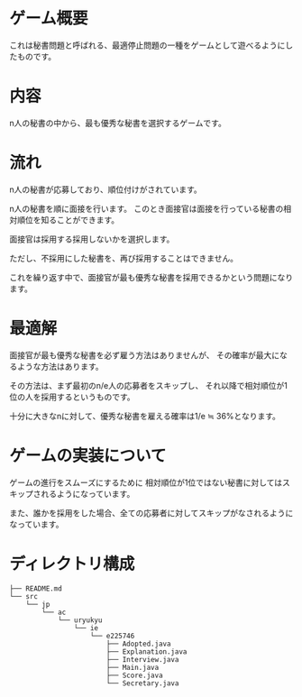 # ゲーム概要
これは秘書問題と呼ばれる、最適停止問題の一種をゲームとして遊べるようにしたものです。


# 内容
n人の秘書の中から、最も優秀な秘書を選択するゲームです。


# 流れ
n人の秘書が応募しており、順位付けがされています。

n人の秘書を順に面接を行います。
このとき面接官は面接を行っている秘書の相対順位を知ることができます。

面接官は採用する採用しないかを選択します。

ただし、不採用にした秘書を、再び採用することはできません。


これを繰り返す中で、面接官が最も優秀な秘書を採用できるかという問題になります。


# 最適解
面接官が最も優秀な秘書を必ず雇う方法はありませんが、
その確率が最大になるような方法はあります。

その方法は、まず最初のn/e人の応募者をスキップし、
それ以降で相対順位が1位の人を採用するというものです。

十分に大きなnに対して、優秀な秘書を雇える確率は1/e ≒ 36%となります。


# ゲームの実装について
ゲームの進行をスムーズにするために
相対順位が1位ではない秘書に対してはスキップされるようになっています。

また、誰かを採用をした場合、全ての応募者に対してスキップがなされるようになっています。

# ディレクトリ構成


    ├── README.md
    └── src
        └── jp
            └── ac
                └── uryukyu
                    └── ie
                        └── e225746
                            ├── Adopted.java
                            ├── Explanation.java
                            ├── Interview.java
                            ├── Main.java
                            ├── Score.java
                            └── Secretary.java